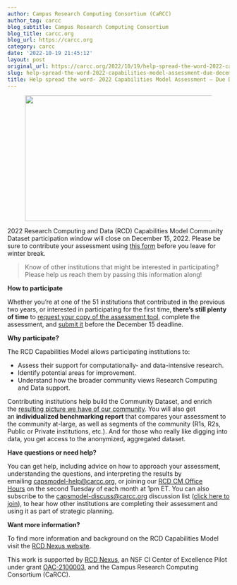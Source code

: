 ```yaml
---
author: Campus Research Computing Consortium (CaRCC)
author_tag: carcc
blog_subtitle: Campus Research Computing Consortium
blog_title: carcc.org
blog_url: https://carcc.org
category: carcc
date: '2022-10-19 21:45:12'
layout: post
original_url: https://carcc.org/2022/10/19/help-spread-the-word-2022-capabilities-model-assessment-due-december-15/
slug: help-spread-the-word-2022-capabilities-model-assessment-due-december-15
title: Help spread the word- 2022 Capabilities Model Assessment — Due December 15
---
```


<figure class="wp-block-image size-full"><img alt="" class="wp-image-4636" height="285" src="https://carcc.org/wp-content/uploads/2022/10/Dec15Small-2.jpg" width="877" /></figure>



<p>2022 Research Computing and Data (RCD) Capabilities Model Community Dataset participation window will close on December 15, 2022. Please be sure to contribute your assessment using&nbsp;<a href="https://carcc.org/rcdcm/submit">this form</a>&nbsp;before you leave for winter break.&nbsp;</p>




<blockquote class="wp-block-quote"><p>Know of other institutions that might be interested in participating? Please help us reach them by passing this information along!</p>
</blockquote>



<span id="more-4630"></span>



<p><strong>How to participate</strong></p>




<p>Whether you’re at one of the 51 institutions that contributed in the previous two years, or interested in participating for the first time,<strong>&nbsp;there’s still plenty of time</strong>&nbsp;to&nbsp;<a href="https://docs.google.com/forms/d/e/1FAIpQLSeMsGsXV9_2gom4ojVua7W7k98kBsZh_SyH3cGm46XeozJuQg/viewform">request your copy of the assessment tool</a>, complete the assessment, and&nbsp;<a href="https://carcc.org/rcdcm/submit">submit it</a> before the December 15 deadline.</p>




<p><strong>Why participate?&nbsp;</strong></p>




<p>The RCD Capabilities Model allows participating institutions to:&nbsp;</p>




<ul><li>Assess their support for computationally- and data-intensive research.</li><li>Identify potential areas for improvement.&nbsp;</li><li>Understand how the broader community views Research Computing and Data support.&nbsp;&nbsp;&nbsp;</li></ul>



<p>Contributing institutions help build the Community Dataset, and enrich the&nbsp;<a href="https://carcc.org/2022/05/25/2021-rcd-capabilities-model-community-data-report-now-available/">resulting picture we have of our community</a>. You will also get an&nbsp;<strong>individualized benchmarking report</strong>&nbsp;that compares your assessment to the community at-large, as well as segments of the community (R1s, R2s, Public or Private institutions, etc.). And for those who really like digging into data, you get access to the anonymized, aggregated dataset.</p>




<p><strong>Have questions or need help?</strong></p>




<p>You can get help, including advice on how to approach your assessment, understanding the questions, and interpreting the results by emailing&nbsp;<a href="mailto:capsmodel-help@carcc.org">capsmodel-help@carcc.org</a>, or joining our&nbsp;<a href="https://carcc.org/2022/06/17/2022-rcd-capabilities-model-office-hours/">RCD CM Office Hours</a>&nbsp;on the second Tuesday of each month at 1pm ET. You can also subscribe to the&nbsp;<a href="mailto:capsmodel-discuss@carcc.org">capsmodel-discuss@carcc.org</a>&nbsp;discussion list (<a href="mailto:capsmodel-discuss-subscribe@googlegroups.com?subject=SUBSCRIBE">click here to join</a>), to hear how other institutions are completing their assessment and using it as part of strategic planning.&nbsp;</p>




<p><strong>Want more information?&nbsp;</strong></p>




<p>To find more information and background on the RCD Capabilities Model visit the&nbsp;<a href="https://rcd-nexus.org/">RCD Nexus website</a>.&nbsp;</p>




<p>This work is supported by&nbsp;<a href="https://rcd-nexus.org/">RCD Nexus</a>, an NSF CI Center of Excellence Pilot under grant&nbsp;<a href="https://nsf.gov/awardsearch/showAward?AWD_ID=2100003">OAC-2100003</a>, and the Campus Research Computing Consortium (CaRCC).</p>